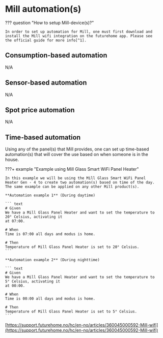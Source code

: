 # Mill automation(s)

??? question "How to setup Mill-device(s)?"
    
    In order to set up automation for Mill, one must first download and install the Mill wifi integration on the futurehome app. Please see the official guide for more info[^1].

## Consumption-based automation
N/A

## Sensor-based automation
N/A

## Spot price automation
N/A

## Time-based automation
Using any of the panel(s) that Mill provides, one can set up time-based automation(s) that will cover the use based on when someone is in the house.

???+ example "Example using Mill Glass Smart WiFi Panel Heater"

    In this example we will be using the Mill Glass Smart WiFi Panel Heater Gen - 4 to create two automation(s) based on time of the day. 
    The same example can be applied on any other Mill product(s).

    **Automation example 1** (During daytime)
    
    ``` text
    # Given 
    We have a Mill Glass Panel Heater and want to set the temperature to 20° Celsius, activating it 
    at 07:00.

    # When
    Time is 07:00 all days and modus is home. 

    # Then
    Temperature of Mill Glass Panel Heater is set to 20° Celsius. 
    ```

    **Automation example 2** (During nighttime) 

    ``` text
    # Given 
    We have a Mill Glass Panel Heater and want to set the temperature to 5° Celsius, activating it 
    at 00:00.

    # When
    Time is 00:00 all days and modus is home. 

    # Then
    Temperature of Mill Glass Panel Heater is set to 5° Celsius. 
    ```

[^1]:
[https://support.futurehome.no/hc/en-no/articles/360045000592-Mill-wifi](https://support.futurehome.no/hc/en-no/articles/360045000592-Mill-wifi)


